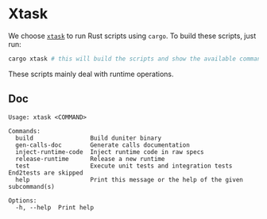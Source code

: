 # Xtask

We choose [`xtask`](https://github.com/matklad/cargo-xtask/) to run Rust scripts using `cargo`. To build these scripts, just run:

```bash
cargo xtask # this will build the scripts and show the available commands
```

These scripts mainly deal with runtime operations.

## Doc

```
Usage: xtask <COMMAND>

Commands:
  build                Build duniter binary
  gen-calls-doc        Generate calls documentation
  inject-runtime-code  Inject runtime code in raw specs
  release-runtime      Release a new runtime
  test                 Execute unit tests and integration tests End2tests are skipped
  help                 Print this message or the help of the given subcommand(s)

Options:
  -h, --help  Print help
```
